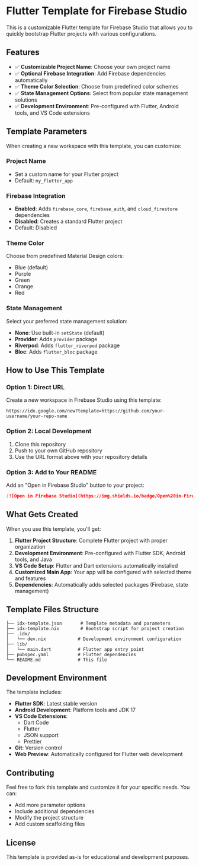 # Flutter Template for Firebase Studio

This is a customizable Flutter template for Firebase Studio that allows you to quickly bootstrap Flutter projects with various configurations.

## Features

- ✅ **Customizable Project Name**: Choose your own project name
- ✅ **Optional Firebase Integration**: Add Firebase dependencies automatically
- ✅ **Theme Color Selection**: Choose from predefined color schemes
- ✅ **State Management Options**: Select from popular state management solutions
- ✅ **Development Environment**: Pre-configured with Flutter, Android tools, and VS Code extensions

## Template Parameters

When creating a new workspace with this template, you can customize:

### Project Name
- Set a custom name for your Flutter project
- Default: `my_flutter_app`

### Firebase Integration
- **Enabled**: Adds `firebase_core`, `firebase_auth`, and `cloud_firestore` dependencies
- **Disabled**: Creates a standard Flutter project
- Default: Disabled

### Theme Color
Choose from predefined Material Design colors:
- Blue (default)
- Purple
- Green  
- Orange
- Red

### State Management
Select your preferred state management solution:
- **None**: Use built-in `setState` (default)
- **Provider**: Adds `provider` package
- **Riverpod**: Adds `flutter_riverpod` package  
- **Bloc**: Adds `flutter_bloc` package

## How to Use This Template

### Option 1: Direct URL
Create a new workspace in Firebase Studio using this template:

```
https://idx.google.com/new?template=https://github.com/your-username/your-repo-name
```

### Option 2: Local Development
1. Clone this repository
2. Push to your own GitHub repository
3. Use the URL format above with your repository details

### Option 3: Add to Your README
Add an "Open in Firebase Studio" button to your project:

```markdown
[![Open in Firebase Studio](https://img.shields.io/badge/Open%20in-Firebase%20Studio-blue?logo=firebase)](https://idx.google.com/new?template=https://github.com/farieas/flutter-firebase-studio-template.git)
```


## What Gets Created

When you use this template, you'll get:

1. **Flutter Project Structure**: Complete Flutter project with proper organization
2. **Development Environment**: Pre-configured with Flutter SDK, Android tools, and Java
3. **VS Code Setup**: Flutter and Dart extensions automatically installed
4. **Customized Main App**: Your app will be configured with selected theme and features
5. **Dependencies**: Automatically adds selected packages (Firebase, state management)

## Template Files Structure

```
├── idx-template.json       # Template metadata and parameters
├── idx-template.nix        # Bootstrap script for project creation
├── .idx/
│   └── dev.nix            # Development environment configuration
├── lib/
│   └── main.dart          # Flutter app entry point
├── pubspec.yaml           # Flutter dependencies
└── README.md              # This file
```

## Development Environment

The template includes:

- **Flutter SDK**: Latest stable version
- **Android Development**: Platform tools and JDK 17
- **VS Code Extensions**: 
  - Dart Code
  - Flutter
  - JSON support
  - Prettier
- **Git**: Version control
- **Web Preview**: Automatically configured for Flutter web development

## Contributing

Feel free to fork this template and customize it for your specific needs. You can:

- Add more parameter options
- Include additional dependencies
- Modify the project structure
- Add custom scaffolding files

## License

This template is provided as-is for educational and development purposes.
